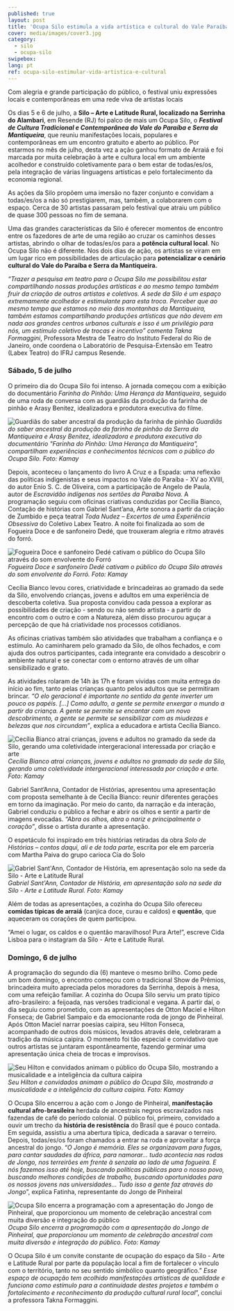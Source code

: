 ```yaml
---
published: true
layout: post
title: 'Ocupa Silo estimula a vida artística e cultural do Vale Paraíba e Serra da Mantiqueira'
cover: media/images/cover3.jpg
category:
  - silo
  - ocupa-silo
swipebox:
lang: pt
ref: ocupa-silo-estimular-vida-artistica-e-cultural
---
```


Com alegria e grande participação do público, o festival uniu expressões locais e contemporâneas em uma rede viva de artistas locais

Os dias 5 e 6 de julho, a **Silo – Arte e Latitude Rural, localizado na Serrinha do Alambari**, em Resende (RJ)  foi palco de mais um Ocupa Silo, o **_Festival de Cultura Tradicional e Contemporânea do Vale do Paraíba e Serra da Mantiqueira_**, que reuniu manifestações locais, populares e contemporâneas em um encontro gratuito e aberto ao público. Por estarmos no mês de julho, desta vez a ação ganhou formato de Arraiá e foi marcada por muita celebração à arte e cultura local em um ambiente acolhedor e construído coletivamente para o bem estar de todas/es/os, pela integração de várias linguagens artísticas e pelo fortalecimento da economia regional.

As ações da Silo propõem uma imersão no fazer conjunto e convidam a todas/es/os a não só  prestigiarem, mas, também, a colaborarem com o espaço. Cerca de 30 artistas passaram pelo festival que atraiu um público de quase 300 pessoas no fim de semana. 

Uma das grandes características da Silo é oferecer momentos de encontro entre os fazedores de arte de uma região ao cruzar os caminhos desses artistas,  abrindo o olhar de todas/es/os para a **potência cultural local**. No Ocupa Silo não é diferente. Nos dois dias de ação, os artistas se viram em um lugar rico em possibilidades de articulação para **potencializar o cenário cultural do Vale do Paraíba e Serra da Mantiqueira.**

_“Trazer a pesquisa em teatro para o Ocupa Silo me possibilitou estar compartilhando nossas produções artísticas e ao mesmo tempo também fruir da criação de outros artistas e coletivos. A sede da Silo é um espaço extremamente acolhedor e estimulante para esta troca. Perceber que ao mesmo tempo que estamos no meio das montanhas da Mantiqueira, também estamos compartilhando produções artísticas que não devem em nada aos grandes centros urbanos culturais e isso é um privilégio para nós, um estímulo coletivo de trocas e incentivo” comenta Takna Formaggini_, Professora Mestra de Teatro do Instituto Federal do Rio de Janeiro, onde coordena o Laboratório de Pesquisa-Extensão em Teatro (Labex Teatro) do IFRJ campus Resende.


### Sábado, 5 de julho

O primeiro dia do Ocupa Silo foi intenso. A jornada começou com a exibição do documentário _Farinha do Pinhão: Uma Herança da Mantiqueira_, seguido de uma roda de conversa com as guardiãs da produção da farinha de pinhão e Arasy Benitez, idealizadora e produtora executiva do filme. 

![Guardiãs do saber ancestral da produção da farinha de pinhão](/media/images/posts/ocupa-silo-estimula-vida-artistica/OCUPA_SILO_61_editadasite.jpg)
*Guardiãs do saber ancestral da produção da farinha de pinhão da Serra da Mantiqueira e Arasy Benitez, idealizadora e produtora executiva do documentário "Farinha do Pinhão: Uma Herança da Mantiqueira", compartilham experiências e conhecimentos técnicos com o público do Ocupa Silo. Foto: Kamay*

Depois, aconteceu o lançamento do livro A Cruz e a Espada: uma reflexão das políticas indigenistas e seus impactos no Vale do Paraíba - XV ao XVIII, do autor Enio S. C. de Oliveira, com a participação de Angelo de Paula, autor de _Escravidão indígenas nos sertões da Paraíba Nova._ A programação seguiu com oficinas criativas conduzidas por Cecília Bianco, Contação de histórias com Gabriel Sant’ana, Arte sonora a partir da criação de Zumbido e peça teatral _Toda Nudez – Excertos de uma Experiência Obsessiva_ do Coletivo Labex Teatro. A noite foi finalizada ao som de Fogueira Doce e de sanfoneiro Dedé, que trouxeram alegria e ritmo através do forró.

![Fogueira Doce e sanfoneiro Dedé cativam o público do Ocupa Silo através do som envolvente do Forró](/media/images/posts/ocupa-silo-estimula-vida-artistica/OCUPA_SILO_142_editadasite.jpg)
*Fogueira Doce e sanfoneiro Dedé cativam o público do Ocupa Silo através do som envolvente do Forró. Foto: Kamay*

Cecília Bianco levou cores, criatividade e brincadeiras ao gramado da sede da Silo, envolvendo crianças, jovens e adultos em uma experiência de descoberta coletiva. Sua proposta convidou cada pessoa a explorar as possibilidades de criação - sendo ou não sendo artista - a partir do encontro com o outro e com a Natureza, além disso procurou aguçar a percepção de que há criatividade nos processos cotidianos. 

As oficinas criativas também são atividades que trabalham a confiança e o estímulo. Ao caminharem pelo gramado da Silo, de olhos fechados, e com ajuda dos outros participantes, cada integrante era convidado a descobrir o ambiente natural e se conectar com o entorno através de um olhar sensibilizado e grato. 

As atividades  rolaram de 14h às 17h e foram vividas com muita entrega do início ao fim, tanto pelas crianças quanto pelos adultos que se permitiram brincar. _“O elo geracional é importante no sentido da gente inverter um pouco os papéis. [...] Como adulto, a gente se permite enxergar o mundo a partir da criança. A gente se permite se encantar com um novo descobrimento, a gente se permite se sensibilizar com as miudezas e belezas que nos circundam”_, explica a educadora e artista Cecília Bianco. 

![Cecília Bianco atrai crianças, jovens e adultos no gramado da sede da Silo, gerando uma coletividade intergeracional interessada por criação e arte](/media/images/posts/ocupa-silo-estimula-vida-artistica/OCUPA_SILO_17_editadasite.jpg)
*Cecília Bianco atrai crianças, jovens e adultos no gramado da sede da Silo, gerando uma coletividade intergeracional interessada por criação e arte. Foto: Kamay*

Gabriel Sant’Anna, Contador de Histórias, apresentou uma apresentação com proposta semelhante à de Cecília Bianco: reunir diferentes gerações em torno da imaginação. Por meio do canto, da narração e da interação, Gabriel conduziu o público a fechar e abrir os olhos e sentir a partir de imagens evocadas. _“Abra os olhos, abra o nariz e principalmente o coração”_, disse o artista durante a apresentação.

O espetáculo foi inspirado em três histórias retiradas da obra _Solo de Histórias – contos daqui, ali e de toda parte_, escrita por ele em parceria com Martha Paiva do grupo carioca Cia do Solo

![Gabriel Sant'Ann, Contador de História, em apresentação solo na sede da Silo - Arte e Latitude Rural](/media/images/posts/ocupa-silo-estimula-vida-artistica/OCUPA_SILO_76__editadasite.jpg)
*Gabriel Sant'Ann, Contador de História, em apresentação solo na sede da Silo - Arte e Latitude Rural. Foto: Kamay*

Além de todas as apresentações, a cozinha do Ocupa Silo ofereceu **comidas típicas de arraiá** (canjica doce, curau e caldos) e **quentão**, que aqueceram os corações de quem participou. 

“Amei o lugar, os caldos e o quentão maravilhoso! Pura Arte!”, escreve Cida Lisboa para o instagram da Silo - Arte e Latitude Rural. 

### Domingo, 6 de julho

A programação do segundo dia (6) manteve o mesmo brilho. Como pede um bom domingo, o encontro começou com o tradicional Show de Prêmios, brincadeira muito apreciada pelos moradores da Serrinha, depois à mesa, com uma refeição familiar. A cozinha do Ocupa Silo serviu um prato típico afro-brasileiro: a feijoada,  nas versões tradicional e vegana. A partir daí, o dia seguiu como prometido, com as apresentações de Otton Maciel e Hilton Fonseca;  de Gabriel Sampaio e da emocionante roda de jongo de Pinheiral.
Após Otton Maciel narrar poesias caipira, seu Hilton Fonseca, acompanhado de outros dois músicos, levados através dele, celebraram a tradição da música caipira. O momento foi tão especial e convidativo que outros artistas se juntaram espontâneamente, fazendo germinar uma apresentação única cheia de trocas e improvisos.  

![Seu Hilton e convidados animam o público do Ocupa Silo, mostrando a musicalidade e a inteligência da cultura caipira](/media/images/posts/ocupa-silo-estimula-vida-artistica/DIA2_OCUPA_SILO_120_editadasite.jpg)
*Seu Hilton e convidados animam o público do Ocupa Silo, mostrando a musicalidade e a inteligência da cultura caipira. Foto: Kamay*

 O Ocupa Silo encerrou a ação com o Jongo de Pinheiral, **manifestação cultural afro-brasileira** herdada de ancestrais negros escravizados nas fazendas de café do período colonial. O público foi, primeiro, convidado a ouvir um trecho da **história de resistência** do Brasil que é pouco contada. Em seguida, assistiu a uma abertura típica, dedicada a saravar o terreiro. Depois, todas/es/os foram chamados a entrar na roda e aproveitar a força ancestral do jongo.
“_O Jongo é memória. Eles se organizavam para fugas, para cantar saudades da áfrica, para namorar… tudo acontecia nas rodas de Jongo, nos terreirões em frente à senzala ao lado de uma fogueira. E nós fazemos isso até hoje, buscando políticas públicas para o nosso povo, buscando melhores condições de trabalho, buscando oportunidades para os nossos jovens nas universidades… Tudo isso a gente faz através do Jongo_”, explica Fatinha, representante do Jongo de Pinheiral

![Ocupa Silo encerra a programação com a apresentação do Jongo de Pinheiral, que proporcionou um momento de celebração ancestral com muita diversão e integração do público](/media/images/posts/ocupa-silo-estimula-vida-artistica/DIA2_OCUPA_SILO_160_editadasite.jpg)
*Ocupa Silo encerra a programação com a apresentação do Jongo de Pinheiral, que proporcionou um momento de celebração ancestral com muita diversão e integração do público. Foto: Kamay*

O Ocupa Silo é um convite constante de ocupação do espaço da Silo - Arte e Latitude Rural por parte da população local a fim de fortalecer o vínculo com o território, tanto no seu sentido simbólico quanto geográfico.” _Esse espaço de ocupação tem acolhido manifestações artísticas de qualidade e funciona como estímulo para a continuidade destes projetos e também o fortalecimento e reconhecimento da produção cultural rural local_”, conclui a professora Takna Formaggini.
